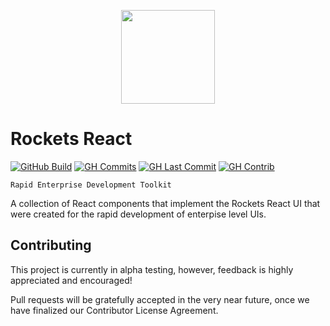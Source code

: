 <p align="center">
  <img width="150" src="https://raw.githubusercontent.com/conceptadev/rockets/main/assets/rockets-icon.svg">
</p>

# Rockets React

[![GitHub Build](https://img.shields.io/github/workflow/status/conceptadev/rockets-react/ci-pr-test?logo=github)](https://github.com/conceptadev/rockets-react/actions/workflows/ci-pr-test.yml)
[![GH Commits](https://img.shields.io/github/commit-activity/m/conceptadev/rockets-react?logo=github)](https://github.com/conceptadev/rockets-react)
[![GH Last Commit](https://img.shields.io/github/last-commit/conceptadev/rockets-react?logo=github)](https://github.com/conceptadev/rockets-react)
[![GH Contrib](https://img.shields.io/github/contributors/conceptadev/rockets-react?logo=github)](https://github.com/conceptadev/rockets-react/graphs/contributors)

```text
Rapid Enterprise Development Toolkit
```

A collection of React components that implement the Rockets React UI
that were created for the rapid development of enterpise level UIs.

## Contributing

This project is currently in alpha testing, however, feedback is highly
appreciated and encouraged!

Pull requests will be gratefully accepted in the very near future,
once we have finalized our Contributor License Agreement.
